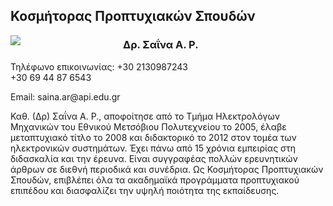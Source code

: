 <h2>Κοσμήτορας Προπτυχιακών Σπουδών</h2>
<div style="width:160px; float:left; margin-right:20px;margin-bottom:6px;">
<img src="images/depts/UG-dean.jpg"/>
</div>
<h3>Δρ. Σαΐνα Α. Ρ.</h3>
<p>Τηλέφωνο επικοινωνίας: +30 2130987243<br/>+30 69 44 87 6543</p>
<p>Email: saina.ar@api.edu.gr</p>
<p><b></b>Καθ. (Δρ) Σαΐνα Α. Ρ., αποφοίτησε από το Τμήμα Ηλεκτρολόγων Μηχανικών του Εθνικού Μετσόβιου Πολυτεχνείου το 2005, έλαβε μεταπτυχιακό τίτλο το 2008 και διδακτορικό το 2012 στον τομέα των ηλεκτρονικών συστημάτων. Έχει πάνω από 15 χρόνια εμπειρίας στη διδασκαλία και την έρευνα. Είναι συγγραφέας πολλών ερευνητικών άρθρων σε διεθνή περιοδικά και συνέδρια. Ως Κοσμήτορας Προπτυχιακών Σπουδών, επιβλέπει όλα τα ακαδημαϊκά προγράμματα προπτυχιακού επιπέδου και διασφαλίζει την υψηλή ποιότητα της εκπαίδευσης.</p>

